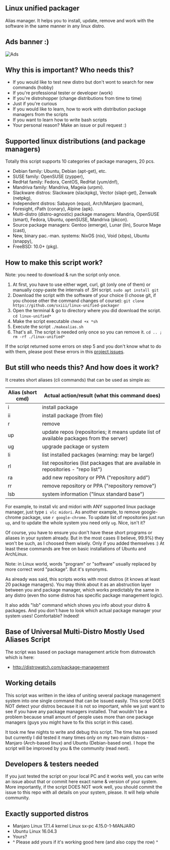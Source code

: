## Linux unified packager

Alias manager. It helps you to install, update, remove and work with the software in the same manner in any linux distro.

## Ads banner :)

![Ads](https://imgur.com/MaJcQzW.png)

## Why this is important? Who needs this?

* If you would like to test new distro but don't wont to search for new commands (hobby)
* If you're professional tester or developer (work)
* If you're distrohopper (change distributions from time to time)
* Just if you're curious
* If you would like to learn, how to work with distribution package managers from the scripts
* If you want to learn how to write bash scripts
* Your personal reason? Make an issue or pull request :)

## Supported linux distributions (and package managers)

Totally this script supports 10 categories of package managers, 20 pcs.

* Debian family: Ubuntu, Debian (apt-get), etc.
* SUSE family: OpenSUSE (zypper),
* RedHat family: Fedora, CentOS, RedHat (yum/dnf), 
* Mandriva family: Mandriva, Mageia (urpmi).
* Slackware distros: Slackware (slackpkg), Vector (slapt-get), Zenwalk (netpkg),
* Independent distros: Sabayon (equo), Arch/Manjaro (pacman), Foresight, rPath (conary), Alpine (apk).
* Multi-distro (distro-agnostic) package managers: Mandria, OpenSUSE (smart), Fedora, Ubuntu, openSUSE, Mandriva (pkcon).
* Source package managers: Gentoo (emerge), Lunar (lin), Source Mage (cast),
* New, binary pac.-man. systems: NixOS (nix), Void (xbps), Ubuntu (snappy),
* FreeBSD: 10.0+ (pkg).

## How to make this script work?

Note: you need to download & run the script only once. 
1. At first, you have to use either wget, curl, git (only one of them) or manually copy-paste the internals of .SH script.
`sudo apt install git`
2. Download the script with the software of your choice (I choose git, if you choose other the command changes of course):
`git clone https://github.com/sxiii/linux-unified-packager`
3. Open the terminal & go to directory where you did download the script.
`cd linux-unified*`
4. Make the script executable
`chmod +x *sh`
5. Execute the script
`./makealias.sh`
6. That's all. The script is needed only once so you can remove it.
`cd .. ; rm -rf ./linux-unified*`

If the script returned some errors on step 5 and you don't know what to do with them, please post these errors in this [project issues](https://github.com/sxiii/linux-unified-packager/issues).

## But still who needs this? And how does it work?
It creates short aliases (cli commands) that can be used as simple as:

Alias (short cmd) | Actual action/result (what this command does)
| - | - |
i | install package
ii | install package (from file)
r | remove
up | update repos (repositories; it means update list of available packages from the server)
ug | upgrade package or system
li | list installed packages (warning: may be large!)
rl | list repositories (list packages that are available in repositories - "repo list")
ra | add new repository or PPA ("repository add")
rr | remove repository or PPA ("repository remove")
lsb | system information ("linux standard base")

For example, to install vlc and midori with ANY supported linux package manager, just type `i vlc midori`. As another example, to remove google-chrome package, use `r google-chrome`. To update list of repositories just run `up`, and to update the whole system you need only `ug`. Nice, isn't it?

Of course, you have to ensure you don't have these short programs or aliases in your system already. But in the most cases (I believe, 99.9%) they won't be such, as I choosed them wisely. Only if you added themselves :) At least these commands are free on basic installations of Ubuntu and ArchLinux.

Note: in Linux world, words "program" or "software" usually replaced by more correct word "package". But it's synonyms.

As already was said, this scripts works with most distros (it knows at least 20 package managers). You may think about it as an abstruction layer between you and package manager, which works predictably the same in any distro (even tho some distros has specific package management logic).

It also adds "lsb" command which shows you info about your distro & packages. And you don't have to look which actual package manager your system uses! Comfortable? Indeed!

## Base of Universal Multi-Distro Mostly Used Aliases Script
The script was based on package management article from distrowatch which is here:
* http://distrowatch.com/package-management

## Working details
This script was written in the idea of uniting several package management system into one single command that can be issued easily. This script DOES NOT detect your distros because it is not so important, while we just want to see if you have any package managers installed. That wouldn't be a problem because small amount of people uses more than one package managers (guys you might have to fix this script in this case).

It took me few nights to write and debug this script. The time has passed but currently I did tested it many times only on my two main distros - Manjaro (Arch-based linux) and Ubuntu (Debian-based one). I hope the script will be improved by you & the community (read next).

## Developers & testers needed
If you just tested the script on your local PC and it works well, you can write an issue about that or commit here exact name & version of your system. More importantly, if the script DOES NOT work well, you should commit the issue to this repo with all details on your system, please. It will help whole community.

## Exactly supported distros
* Manjaro Linux 17.1.4 kernel Linux sx-pc 4.15.0-1-MANJARO
* Ubuntu Linux 16.04.3
* Yours?
* ^ Please add yours if it's working good here (and also copy the row) ^
